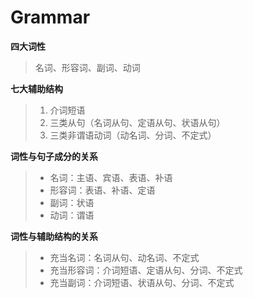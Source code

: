 # Grammar
**四大词性**
> 名词、形容词、副词、动词

**七大辅助结构**
> 1. 介词短语
> 2. 三类从句（名词从句、定语从句、状语从句）
> 3. 三类非谓语动词（动名词、分词、不定式）

**词性与句子成分的关系**
> + 名词：主语、宾语、表语、补语
> + 形容词：表语、补语、定语
> + 副词：状语
> + 动词：谓语

**词性与辅助结构的关系**
> + 充当名词：名词从句、动名词、不定式
> + 充当形容词：介词短语、定语从句、分词、不定式
> + 充当副词：介词短语、状语从句、分词、不定式
